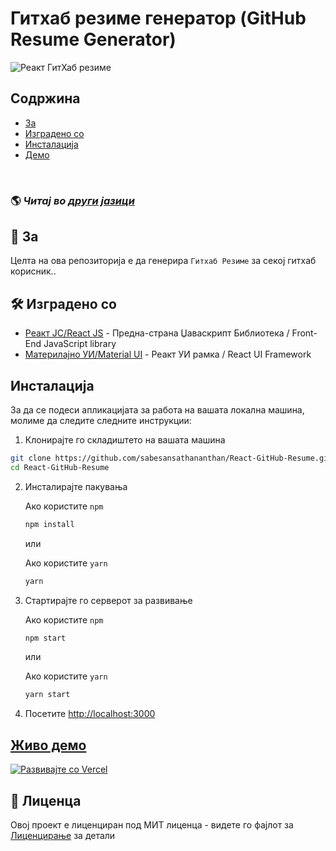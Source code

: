 # Гитхаб резиме генератор (GitHub Resume Generator)

![Реакт ГитХаб резиме](../src/assets/readme/screenshot.png)

## Содржина

- [За](#about)
- [Изградено со](#built-with)
- [Инсталација](#installation)
- [Демо](#live-demo)

<br>

### 🌎 _Читај во [други јазици](./Translations.md)_

<h2 id='about'>🤔 За</h2>

Целта на ова репозиторија е да генерира `Гитхаб Резиме` за секој гитхаб корисник..

<h2 id='built-with'>🛠️ Изградено со</h2>

- [Реакт ЈС/React JS](https://reactjs.org/) - Предна-страна Џаваскрипт Библиотека / Front-End JavaScript library
- [Материлајно УИ/Material UI](https://material-ui.com/) - Реакт УИ рамка / React UI Framework

<h2 id='installation'>Инсталација</h2>

За да се подеси апликацијата за работа на вашата локална машина, молиме да следите следните инструкции:

1. Клонирајте го складиштето на вашата машина

```bash
git clone https://github.com/sabesansathananthan/React-GitHub-Resume.git
cd React-GitHub-Resume
```

2. Инсталирајте пакувања

   Ако користите `npm`

   ```bash
   npm install
   ```

   или

   Ако користите `yarn`

   ```bash
   yarn
   ```

3. Стартирајте го серверот за развивање

   Ако користите `npm`

   ```bash
   npm start
   ```

   или

   Ако користите `yarn`

   ```bash
   yarn start
   ```

4. Посетите <http://localhost:3000>

<h2 id='live-demo'><a href="https://react-github-resume.vercel.app/">Живо демо</a></h2>

[![Развивајте со Vercel](https://vercel.com/button)](https://vercel.com/new/git/external?repository-url=https://github.com/sabesansathananthan/React-GitHub-Resume)

## 📄 Лиценца

Овој проект е лиценциран под МИТ лиценца - видете го фајлот за [Лиценцирање](../LICENSE) за детали
